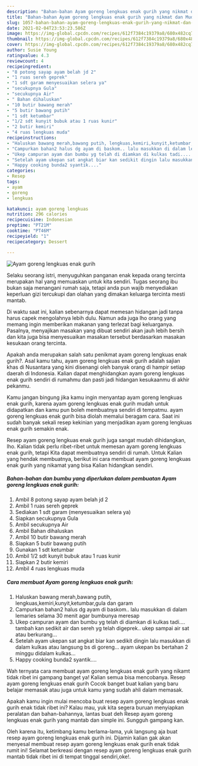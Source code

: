 ```yaml
---
description: "Bahan-bahan Ayam goreng lengkuas enak gurih yang nikmat dan Mudah Dibuat"
title: "Bahan-bahan Ayam goreng lengkuas enak gurih yang nikmat dan Mudah Dibuat"
slug: 1057-bahan-bahan-ayam-goreng-lengkuas-enak-gurih-yang-nikmat-dan-mudah-dibuat
date: 2021-02-04T23:53:23.586Z
image: https://img-global.cpcdn.com/recipes/612f7384c19379a8/680x482cq70/ayam-goreng-lengkuas-enak-gurih-foto-resep-utama.jpg
thumbnail: https://img-global.cpcdn.com/recipes/612f7384c19379a8/680x482cq70/ayam-goreng-lengkuas-enak-gurih-foto-resep-utama.jpg
cover: https://img-global.cpcdn.com/recipes/612f7384c19379a8/680x482cq70/ayam-goreng-lengkuas-enak-gurih-foto-resep-utama.jpg
author: Susie Young
ratingvalue: 4.3
reviewcount: 4
recipeingredient:
- "8 potong sayap ayam belah jd 2"
- "1 ruas sereh geprek"
- "1 sdt garam menyesuaikan selera ya"
- "secukupnya Gula"
- "secukupnya Air"
- " Bahan dihaluskan"
- "10 butir bawang merah"
- "5 butir bawang putih"
- "1 sdt ketumbar"
- "1/2 sdt kunyit bubuk atau 1 ruas kunir"
- "2 butir kemiri"
- "4 ruas lengkuas muda"
recipeinstructions:
- "Haluskan bawang merah,bawang putih, lengkuas,kemiri,kunyit,ketumbar,gula dan garam"
- "Campurkan bahan2 halus dg ayam di baskom.. lalu masukkan di dalam lemaries selama 30 menit agar bumbunya meresap"
- "Ukep campuran ayam dan bumbu yg telah di diamkan di kulkas tadi.... tambah kan sedikit air dan sereh yg telah digeprek.. ukep sampai air sat atau berkurang..."
- "Setelah ayam ukepan sat angkat biar kan sedikit dingin lalu masukkan di dalam kulkas atau langsung bs di goreng... ayam ukepan bs bertahan 2 minggu didalam kulkas..."
- "Happy cooking bunda2 syantik...."
categories:
- Resep
tags:
- ayam
- goreng
- lengkuas

katakunci: ayam goreng lengkuas 
nutrition: 296 calories
recipecuisine: Indonesian
preptime: "PT21M"
cooktime: "PT46M"
recipeyield: "1"
recipecategory: Dessert

---
```



![Ayam goreng lengkuas enak gurih](https://img-global.cpcdn.com/recipes/612f7384c19379a8/680x482cq70/ayam-goreng-lengkuas-enak-gurih-foto-resep-utama.jpg)

Selaku seorang istri, menyuguhkan panganan enak kepada orang tercinta merupakan hal yang memuaskan untuk kita sendiri. Tugas seorang ibu bukan saja menangani rumah saja, tetapi anda pun wajib menyediakan keperluan gizi tercukupi dan olahan yang dimakan keluarga tercinta mesti mantab.

Di waktu  saat ini, kalian sebenarnya dapat memesan hidangan jadi tanpa harus capek mengolahnya lebih dulu. Namun ada juga lho orang yang memang ingin memberikan makanan yang terlezat bagi keluarganya. Pasalnya, menyajikan masakan yang dibuat sendiri akan jauh lebih bersih dan kita juga bisa menyesuaikan masakan tersebut berdasarkan masakan kesukaan orang tercinta. 



Apakah anda merupakan salah satu penikmat ayam goreng lengkuas enak gurih?. Asal kamu tahu, ayam goreng lengkuas enak gurih adalah sajian khas di Nusantara yang kini disenangi oleh banyak orang di hampir setiap daerah di Indonesia. Kalian dapat menghidangkan ayam goreng lengkuas enak gurih sendiri di rumahmu dan pasti jadi hidangan kesukaanmu di akhir pekanmu.

Kamu jangan bingung jika kamu ingin menyantap ayam goreng lengkuas enak gurih, karena ayam goreng lengkuas enak gurih mudah untuk didapatkan dan kamu pun boleh membuatnya sendiri di tempatmu. ayam goreng lengkuas enak gurih bisa diolah memalui beragam cara. Saat ini sudah banyak sekali resep kekinian yang menjadikan ayam goreng lengkuas enak gurih semakin enak.

Resep ayam goreng lengkuas enak gurih juga sangat mudah dihidangkan, lho. Kalian tidak perlu ribet-ribet untuk memesan ayam goreng lengkuas enak gurih, tetapi Kita dapat membuatnya sendiri di rumah. Untuk Kalian yang hendak membuatnya, berikut ini cara membuat ayam goreng lengkuas enak gurih yang nikamat yang bisa Kalian hidangkan sendiri.

<!--inarticleads1-->

##### Bahan-bahan dan bumbu yang diperlukan dalam pembuatan Ayam goreng lengkuas enak gurih:

1. Ambil 8 potong sayap ayam belah jd 2
1. Ambil 1 ruas sereh geprek
1. Sediakan 1 sdt garam (menyesuaikan selera ya)
1. Siapkan secukupnya Gula
1. Ambil secukupnya Air
1. Ambil  Bahan dihaluskan
1. Ambil 10 butir bawang merah
1. Siapkan 5 butir bawang putih
1. Gunakan 1 sdt ketumbar
1. Ambil 1/2 sdt kunyit bubuk atau 1 ruas kunir
1. Siapkan 2 butir kemiri
1. Ambil 4 ruas lengkuas muda




<!--inarticleads2-->

##### Cara membuat Ayam goreng lengkuas enak gurih:

1. Haluskan bawang merah,bawang putih, lengkuas,kemiri,kunyit,ketumbar,gula dan garam
1. Campurkan bahan2 halus dg ayam di baskom.. lalu masukkan di dalam lemaries selama 30 menit agar bumbunya meresap
1. Ukep campuran ayam dan bumbu yg telah di diamkan di kulkas tadi.... tambah kan sedikit air dan sereh yg telah digeprek.. ukep sampai air sat atau berkurang...
1. Setelah ayam ukepan sat angkat biar kan sedikit dingin lalu masukkan di dalam kulkas atau langsung bs di goreng... ayam ukepan bs bertahan 2 minggu didalam kulkas...
1. Happy cooking bunda2 syantik....




Wah ternyata cara membuat ayam goreng lengkuas enak gurih yang nikamt tidak ribet ini gampang banget ya! Kalian semua bisa mencobanya. Resep ayam goreng lengkuas enak gurih Cocok banget buat kalian yang baru belajar memasak atau juga untuk kamu yang sudah ahli dalam memasak.

Apakah kamu ingin mulai mencoba buat resep ayam goreng lengkuas enak gurih enak tidak ribet ini? Kalau mau, yuk kita segera buruan menyiapkan peralatan dan bahan-bahannya, lantas buat deh Resep ayam goreng lengkuas enak gurih yang mantab dan simple ini. Sungguh gampang kan. 

Oleh karena itu, ketimbang kamu berlama-lama, yuk langsung aja buat resep ayam goreng lengkuas enak gurih ini. Dijamin kalian gak akan menyesal membuat resep ayam goreng lengkuas enak gurih enak tidak rumit ini! Selamat berkreasi dengan resep ayam goreng lengkuas enak gurih mantab tidak ribet ini di tempat tinggal sendiri,oke!.


